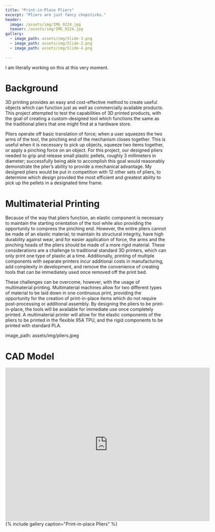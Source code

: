```yaml
---
title: "Print-in-Place Pliers"
excerpt: "Pliers are just fancy chopsticks."
header:
  image: /assets/img/IMG_9224.jpg
  teaser: /assets/img/IMG_9224.jpg
gallery:
  - image_path: assets/img/Slide-3.png
  - image_path: assets/img/Slide-2.png
  - image_path: assets/img/Slide-4.png
   
---
```

I am literally working on this at this very moment.


# Background

3D printing provides an easy and cost-effective method to create useful objects which can function just as well as commercially available products. This project attempted to test the capabilities of 3D printed products, with the goal of creating a custom-designed tool which functions the same as the traditional pliers that one might find at a hardware store. 

Pliers operate off basic translation of force; when a user squeezes the two arms of the tool, the pinching end of the mechanism closes together. This is useful when it is necessary to pick up objects, squeeze two items together, or apply a pinching force on an object. For this project, our designed pliers needed to grip and release small plastic pellets, roughly 3 millimeters in diameter; successfully being able to accomplish this goal would reasonably demonstrate the plier’s ability to provide a mechanical advantage. My designed pliers would be put in competition with 12 other sets of pliers, to determine which design provided the most efficient and greatest ability to pick up the pellets in a designated time frame. 

# Multimaterial Printing
Because of the way that pliers function, an elastic component is necessary to maintain the starting orientation of the tool while also providing the opportunity to compress the pinching end. However, the entire pliers cannot be made of an elastic material; to maintain its structural integrity, have high durability against wear, and for easier application of force, the arms and the pinching heads of the pliers should be made of a more rigid material. These considerations are a challenge to traditional standard 3D printers, which can only print one type of plastic at a time. Additionally, printing of multiple components with separate printers incur additional costs in manufacturing, add complexity in development, and remove the convenience of creating tools that can be immediately used once removed off the print bed. 

These challenges can be overcome, however, with the usage of multimaterial printing.  Multimaterial machines allow for two different types of material to be laid down in one continuous print, providing the opportunity for the creation of print-in-place items which do not require post-processing or additional assembly. By designing the pliers to be print-in-place, the tools will be available for immediate use once completely printed. A multimaterial printer will allow for the elastic components of the pliers to be printed in the flexible 95A TPU, and the rigid components to be printed with standard PLA. 

image_path: assets/img/pliers.jpeg

# CAD Model
<iframe src="https://vanderbilt643.autodesk360.com/shares/public/SH35dfcQT936092f0e432a92c466ad2224e2?mode=embed" width="640" height="480" allowfullscreen="true" webkitallowfullscreen="true" mozallowfullscreen="true"  frameborder="0"></iframe>
{% include gallery caption="Print-in-place Pliers" %}
